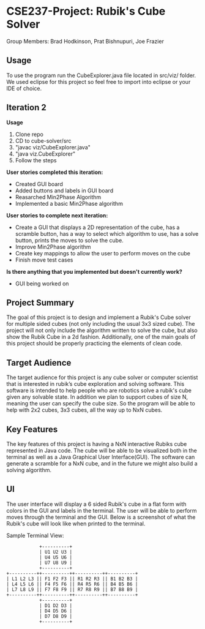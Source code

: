 # CSE237-Project: Rubik's Cube Solver

Group Members: Brad Hodkinson, Prat Bishnupuri, Joe Frazier

## Usage
To use the program run the CubeExplorer.java file located in src/viz/ folder. We used eclipse for this project so feel free to import into eclipse or your IDE of choice.

## Iteration 2
**Usage**
1. Clone repo
2. CD to cube-solver/src
3. "javac viz/CubeExplorer.java"
4. "java viz.CubeExplorer"
5. Follow the steps


**User stories completed this iteration:**
* Created GUI board
* Added buttons and labels in GUI board
* Reasarched Min2Phase Algorithm
* Implemented a basic Min2Phase algorithm
 
 
**User stories to complete next iteration:**
* Create a GUI that displays a 2D representation of the cube, has a scramble button, has a way to select which algorithm to use, has a solve button, prints the moves to solve the cube.
* Improve Min2Phase algorithm
* Create key mappings to allow the user to perform moves on the cube
* Finish move test cases
 
 
**Is there anything that you implemented but doesn't currently work?**
* GUI being worked on







## Project Summary
The goal of this project is to design and implement a Rubik's Cube solver for multiple sided cubes (not only including the usual 3x3 sized cube). The project will not only include the algorithm written to solve the cube, but also show the Rubik Cube in a 2d fashion. Additionally, one of the main goals of this project should be properly practicing the elements of clean code.

## Target Audience
The target audience for this project is any cube solver or computer scientist that is interested in rubik’s cube exploration and solving software. This software is intended to help people who are robotics solve a rubik's cube given any solvable state. In addition we plan to support cubes of size N, meaning the user can specify the cube size. So the program will be able to help with 2x2 cubes, 3x3 cubes, all the way up to NxN cubes.

## Key Features
The key features of this project is having a NxN interactive Rubiks cube represented in Java code. The cube will be able to be visualized both in the terminal as well as a Java Graphical User Interface(GUI). The software can generate a scramble for a NxN cube, and in the future we might also build a solving algorithm.
## UI
The user interface will display a 6 sided Rubik's cube in a flat form with colors in the GUI and labels in the terminal. The user will be able to perform moves through the terminal and the GUI. Below is a screenshot of what the Rubik's cube will look like when printed to the terminal.

Sample Terminal View:
```
            +----------+
            | U1 U2 U3 |
            | U4 U5 U6 |
            | U7 U8 U9 |
            +----------+
+----------++----------++----------++----------+
| L1 L2 L3 || F1 F2 F3 || R1 R2 R3 || B1 B2 B3 |
| L4 L5 L6 || F4 F5 F6 || R4 R5 R6 || B4 B5 B6 |
| L7 L8 L9 || F7 F8 F9 || R7 R8 R9 || B7 B8 B9 |
+----------++----------++----------++----------+
            +----------+
            | D1 D2 D3 |
            | D4 D5 D6 |
            | D7 D8 D9 |
            +----------+
```
